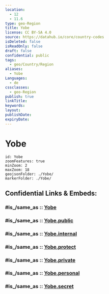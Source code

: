 ```yaml
---
location:
  - 12
  - 11.6
type: geo-Region
title: Yobe
license: CC BY-SA 4.0
source: https://datahub.io/core/country-codes
isDeleted: false
isReadOnly: false
draft: false
confidential: public
tags:
  - geo/Country/Region
aliases:
  - Yobe
Languages:
  - de
cssclasses:
  - geo-Region
publish: true
linkTitle:
keywords:
layout:
publishDate:
expiryDate:
---
```


# Yobe

```leaflet
id: Yobe
zoomFeatures: true 
minZoom: 2 
maxZoom: 18
geojsonFolder: ./Yobe/
markerFolder: ./Yobe/
```


## Confidential Links & Embeds: 

### #is_/same_as :: [Yobe](/_Standards/Earth/Continent/Africa/Africa~Central/Nigeria/Zones~Nigeria/Nigeria~North-East/Yobe.md) 

### #is_/same_as :: [Yobe.public](/_public/Earth/Continent/Africa/Africa~Central/Nigeria/Zones~Nigeria/Nigeria~North-East/Yobe.public.md) 

### #is_/same_as :: [Yobe.internal](/_internal/Earth/Continent/Africa/Africa~Central/Nigeria/Zones~Nigeria/Nigeria~North-East/Yobe.internal.md) 

### #is_/same_as :: [Yobe.protect](/_protect/Earth/Continent/Africa/Africa~Central/Nigeria/Zones~Nigeria/Nigeria~North-East/Yobe.protect.md) 

### #is_/same_as :: [Yobe.private](/_private/Earth/Continent/Africa/Africa~Central/Nigeria/Zones~Nigeria/Nigeria~North-East/Yobe.private.md) 

### #is_/same_as :: [Yobe.personal](/_personal/Earth/Continent/Africa/Africa~Central/Nigeria/Zones~Nigeria/Nigeria~North-East/Yobe.personal.md) 

### #is_/same_as :: [Yobe.secret](/_secret/Earth/Continent/Africa/Africa~Central/Nigeria/Zones~Nigeria/Nigeria~North-East/Yobe.secret.md)


